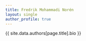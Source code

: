 ```yaml
---
title: Fredrik Mohammadi Norén
layout: single
author_profile: true
---
```


{{ site.data.authors[page.title].bio }}


